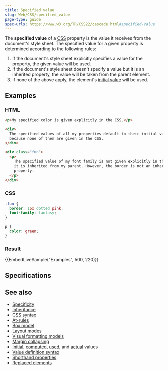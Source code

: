 ```yaml
---
title: Specified value
slug: Web/CSS/specified_value
page-type: guide
spec-urls: https://www.w3.org/TR/CSS22/cascade.html#specified-value
---
```




The **specified value** of a [CSS](/Web/CSS) property is the value it receives from the document's style sheet. The specified value for a given property is determined according to the following rules:

1. If the document's style sheet explicitly specifies a value for the property, the given value will be used.
2. If the document's style sheet doesn't specify a value but it is an inherited property, the value will be taken from the parent element.
3. If none of the above apply, the element's [initial value](/Web/CSS/initial_value) will be used.

## Examples

### HTML

```html
<p>My specified color is given explicitly in the CSS.</p>

<div>
  The specified values of all my properties default to their initial values,
  because none of them are given in the CSS.
</div>

<div class="fun">
  <p>
    The specified value of my font family is not given explicitly in the CSS, so
    it is inherited from my parent. However, the border is not an inheriting
    property.
  </p>
</div>
```

### CSS

```css
.fun {
  border: 1px dotted pink;
  font-family: fantasy;
}

p {
  color: green;
}
```

### Result

{{EmbedLiveSample("Examples", 500, 220)}}

## Specifications



## See also

- [Specificity](/Web/CSS/Specificity)
- [Inheritance](/Web/CSS/Inheritance)
- [CSS syntax](/Web/CSS/Syntax)
- [At-rules](/Web/CSS/At-rule)
- [Box model](/Web/CSS/CSS_box_model/Introduction_to_the_CSS_box_model)
- [Layout modes](/Web/CSS/Layout_mode)
- [Visual formatting models](/Web/CSS/Visual_formatting_model)
- [Margin collapsing](/Web/CSS/CSS_box_model/Mastering_margin_collapsing)
- [Initial](/Web/CSS/initial_value), [computed](/Web/CSS/computed_value), [used](/Web/CSS/used_value), and [actual](/Web/CSS/actual_value) values
- [Value definition syntax](/Web/CSS/Value_definition_syntax)
- [Shorthand properties](/Web/CSS/Shorthand_properties)
- [Replaced elements](/Web/CSS/Replaced_element)
